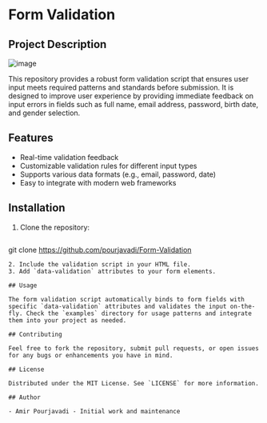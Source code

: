 # Form Validation

## Project Description

![image](https://github.com/pourjavadi/Form-Validation/assets/116521724/57ec36ed-c8fd-4d59-85b3-9ffcda504734)

This repository provides a robust form validation script that ensures user input meets required patterns and standards before submission. It is designed to improve user experience by providing immediate feedback on input errors in fields such as full name, email address, password, birth date, and gender selection.

## Features

- Real-time validation feedback
- Customizable validation rules for different input types
- Supports various data formats (e.g., email, password, date)
- Easy to integrate with modern web frameworks

## Installation

1. Clone the repository:
   ```bash
git clone https://github.com/pourjavadi/Form-Validation
   ```
2. Include the validation script in your HTML file.
3. Add `data-validation` attributes to your form elements.

## Usage

The form validation script automatically binds to form fields with specific `data-validation` attributes and validates the input on-the-fly. Check the `examples` directory for usage patterns and integrate them into your project as needed.

## Contributing

Feel free to fork the repository, submit pull requests, or open issues for any bugs or enhancements you have in mind.

## License

Distributed under the MIT License. See `LICENSE` for more information.

## Author

- Amir Pourjavadi - Initial work and maintenance
